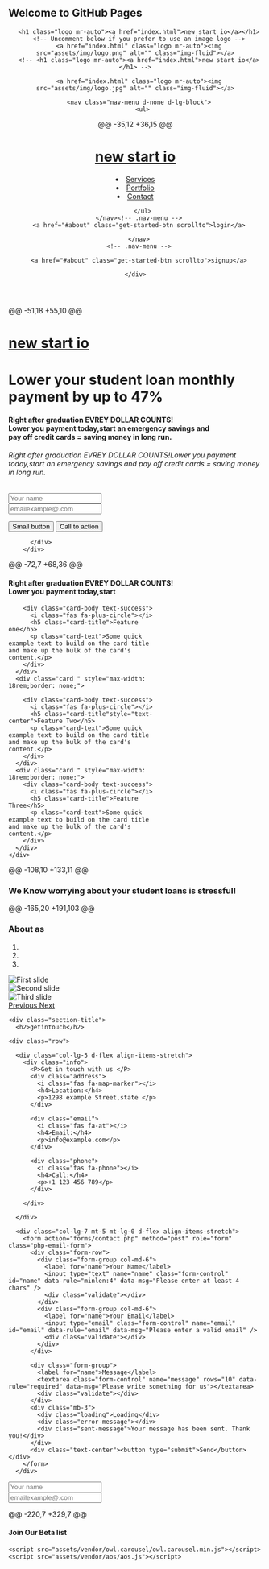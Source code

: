 ## Welcome to GitHub Pages
</head>
<body>
      <!-- ======= Header ======= -->

  <header id="header" class="fixed-top ">
    <div class="container d-flex align-items-center">

      <h1 class="logo mr-auto"><a href="index.html">new start io</a></h1>
      <!-- Uncomment below if you prefer to use an image logo -->
      <a href="index.html" class="logo mr-auto"><img src="assets/img/logo.png" alt="" class="img-fluid"></a>
      <!-- <h1 class="logo mr-auto"><a href="index.html">new start io</a></h1> -->

      <a href="index.html" class="logo mr-auto"><img src="assets/img/logo.jpg" alt="" class="img-fluid"></a>

      <nav class="nav-menu d-none d-lg-block">
        <ul>
@@ -35,12 +36,15 @@ <h1 class="logo mr-auto"><a href="index.html">new start io</a></h1>
          <li><a href="#services">Services</a></li>
          <li><a href="#portfolio">Portfolio</a></li>
          <li><a href="#contact">Contact</a></li>



        </ul>
      </nav><!-- .nav-menu -->
      <a href="#about" class="get-started-btn scrollto">login</a>

      </nav>
      <!-- .nav-menu -->

      <a href="#about" class="get-started-btn scrollto">signup</a>

    </div>
  </header><!-- End Header -->

@@ -51,18 +55,10 @@ <h1 class="logo mr-auto"><a href="index.html">new start io</a></h1>
      <div class="row">
        <div class="col-lg-6 d-flex flex-column justify-content-center pt-4 pt-lg-0 order-2 order-lg-1" data-aos="fade-up" data-aos-delay="200">
          <h1>Lower your student loan monthly payment by up to 47%</h1>
          <h4>Right after graduation EVREY DOLLAR COUNTS!<br>Lower you payment today,start an emergency savings and<br>pay off credit cards = saving money in long run.</h4>
          <h6>Right after graduation EVREY DOLLAR COUNTS!Lower you payment today,start an emergency savings and pay off credit cards = saving money in long run.</h6>
          <div class="d-lg-flex">
            <form>
              <div class="row">
                <div class="col">
                  <input type="text" class="form-control" placeholder="Your name">
                </div>
                <div class="col">
                  <input type="email" class="form-control" placeholder="emailexample@.com">
                </div>
              </div>
            </form>
            <button type="button" class="btn btn-primary btn-sm">Small button</button>
            <button type="button" class="btn btn-secondary btn-sm">Call to action</button>

          </div>
        </div>
@@ -72,7 +68,36 @@ <h4>Right after graduation EVREY DOLLAR COUNTS!<br>Lower you payment today,start
      </div>
    </div>

  </section><!-- End Hero -->
  </section>
  <!--Section Two-->
  <div class="container">
    <div class="row">
      <div class="card " style="max-width: 18rem;border: none;">

        <div class="card-body text-success">
          <i class="fas fa-plus-circle"></i>
          <h5 class="card-title">Feature one</h5>
          <p class="card-text">Some quick example text to build on the card title and make up the bulk of the card's content.</p>
        </div>
      </div>
      <div class="card " style="max-width: 18rem;border: none;">

        <div class="card-body text-success">
          <i class="fas fa-plus-circle"></i>
          <h5 class="card-title"style="text-center">Feature Two</h5>
          <p class="card-text">Some quick example text to build on the card title and make up the bulk of the card's content.</p>
        </div>
      </div>
      <div class="card " style="max-width: 18rem;border: none;">
        <div class="card-body text-success">
          <i class="fas fa-plus-circle"></i>
          <h5 class="card-title">Feature Three</h5>
          <p class="card-text">Some quick example text to build on the card title and make up the bulk of the card's content.</p>
        </div>
      </div>
    </div>
  </div>
  <!-- End Hero -->
 <!-- ======= Why Us Section ======= -->
 <section id="why-us" class="why-us section-bg">
  <div class="container-fluid" data-aos="fade-up">
@@ -108,10 +133,11 @@ <h3><strong>We Know worrying about your student loans is stressful!</strong></h3
    </div>

  </div>
</section><!-- End Why Us Section -->
</section>
<!-- End Why Us Section -->


<!-- =======section 2 ======= -->
 <!-- ======= Why Us Section ======= -->
 <section id="why-us" class="why-us section-bg">
  <div class="container-fluid" data-aos="fade-up">

@@ -165,20 +191,103 @@ <h3><strong>About as</strong> <br></h3>

  </div>
</section><!-- End Why Us Section -->
<div id="carouselExampleIndicators" class="carousel slide" data-ride="carousel">
  <ol class="carousel-indicators">
    <li data-target="#carouselExampleIndicators" data-slide-to="0" class="active"></li>
    <li data-target="#carouselExampleIndicators" data-slide-to="1"></li>
    <li data-target="#carouselExampleIndicators" data-slide-to="2"></li>
  </ol>
  <div class="carousel-inner">
    <div class="carousel-item active">
      <img class="d-block w-100" src="assets/img/pexels-anna-tarazevich-5697252.jpg" alt="First slide">
    </div>
    <div class="carousel-item">
      <img class="d-block w-100" src="assets/img/pexels-lukas-669610.jpg" alt="Second slide">
    </div>
    <div class="carousel-item">
      <img class="d-block w-100" src="assets/img/pexels-pixabay-53621.jpg" alt="Third slide">
    </div>
  </div>
  <a class="carousel-control-prev" href="#carouselExampleIndicators" role="button" data-slide="prev">
    <span class="carousel-control-prev-icon" aria-hidden="true"></span>
    <span class="sr-only">Previous</span>
  </a>
  <a class="carousel-control-next" href="#carouselExampleIndicators" role="button" data-slide="next">
    <span class="carousel-control-next-icon" aria-hidden="true"></span>
    <span class="sr-only">Next</span>
  </a>
</div>

<!-- =======section 2 ======= -->
 <!-- ======= Contact Section ======= -->
 <section id="contact" class="contact">
  <div class="container" data-aos="fade-up">

    <div class="section-title">
      <h2>getintouch</h2>

    <div class="row">

      <div class="col-lg-5 d-flex align-items-stretch">
        <div class="info">
          <P>Get in touch with us </P>
          <div class="address">
            <i class="fas fa-map-marker"></i>
            <h4>Location:</h4>
            <p>1298 example Street,state </p>
          </div>

          <div class="email">
            <i class="fas fa-at"></i>
            <h4>Email:</h4>
            <p>info@example.com</p>
          </div>

          <div class="phone">
            <i class="fas fa-phone"></i>
            <h4>Call:</h4>
            <p>+1 123 456 789</p>
          </div>

        </div>

      </div>

      <div class="col-lg-7 mt-5 mt-lg-0 d-flex align-items-stretch">
        <form action="forms/contact.php" method="post" role="form" class="php-email-form">
          <div class="form-row">
            <div class="form-group col-md-6">
              <label for="name">Your Name</label>
              <input type="text" name="name" class="form-control" id="name" data-rule="minlen:4" data-msg="Please enter at least 4 chars" />
              <div class="validate"></div>
            </div>
            <div class="form-group col-md-6">
              <label for="name">Your Email</label>
              <input type="email" class="form-control" name="email" id="email" data-rule="email" data-msg="Please enter a valid email" />
              <div class="validate"></div>
            </div>
          </div>

          <div class="form-group">
            <label for="name">Message</label>
            <textarea class="form-control" name="message" rows="10" data-rule="required" data-msg="Please write something for us"></textarea>
            <div class="validate"></div>
          </div>
          <div class="mb-3">
            <div class="loading">Loading</div>
            <div class="error-message"></div>
            <div class="sent-message">Your message has been sent. Thank you!</div>
          </div>
          <div class="text-center"><button type="submit">Send</button></div>
        </form>
      </div>

<form>
  <div class="row">
    <div class="col-md-4">
      <input type="text" class="form-control" placeholder="Your name">
    </div>
    <div class="col-md-4">
      <input type="email" class="form-control" placeholder="emailexample@.com">
    </div>

  </div>
</form>
</section><!-- End Contact Section -->





@@ -220,7 +329,7 @@ <h4>Join Our Beta list</h4>
    <script src="assets/vendor/php-email-form/validate.js"></script>
    <script src="assets/vendor/waypoints/jquery.waypoints.min.js"></script>
    <script src="assets/vendor/isotope-layout/isotope.pkgd.min.js"></script>
    <script src="assets/vendor/venobox/venobox.min.js"></script>

    <script src="assets/vendor/owl.carousel/owl.carousel.min.js"></script>
    <script src="assets/vendor/aos/aos.js"></script>
